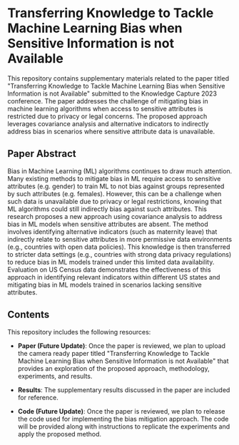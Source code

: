 # Transferring Knowledge to Tackle Machine Learning Bias when Sensitive Information is not Available

This repository contains supplementary materials related to the paper titled "Transferring Knowledge to Tackle Machine Learning Bias when Sensitive Information is not Available" submitted to the Knowledge Capture 2023 conference. The paper addresses the challenge of mitigating bias in machine learning algorithms when access to sensitive attributes is restricted due to privacy or legal concerns. The proposed approach leverages covariance analysis and alternative indicators to indirectly address bias in scenarios where sensitive attribute data is unavailable.

## Paper Abstract

Bias in Machine Learning (ML) algorithms continues to draw much attention. Many existing methods to mitigate bias in ML require access to sensitive attributes (e.g. gender) to train ML to not bias against groups represented by such attributes (e.g. females). However, this can be a challenge when such data is unavailable due to privacy or legal restrictions, knowing that ML algorithms could still indirectly bias against such attributes. This research proposes a new approach using covariance analysis to address bias in ML models when sensitive attributes are absent. The method involves identifying alternative indicators (such as maternity leave) that indirectly relate to sensitive attributes in more permissive data environments (e.g., countries with open data policies). This knowledge is then transferred to stricter data settings (e.g., countries with strong data privacy regulations) to reduce bias in ML models trained under this limited data availability. Evaluation on US Census data demonstrates the effectiveness of this approach in identifying relevant indicators within different US states and mitigating bias in ML models trained in scenarios lacking sensitive attributes.

## Contents

This repository includes the following resources:

- **Paper (Future Update)**: Once the paper is reviewed, we plan to upload the camera ready paper titled "Transferring Knowledge to Tackle Machine Learning Bias when Sensitive Information is not Available" that provides an exploration of the proposed approach, methodology, experiments, and results.

- **Results**: The supplementary results discussed in the paper are included for reference.

- **Code (Future Update)**: Once the paper is reviewed, we plan to release the code used for implementing the bias mitigation approach. The code will be provided along with instructions to replicate the experiments and apply the proposed method.
